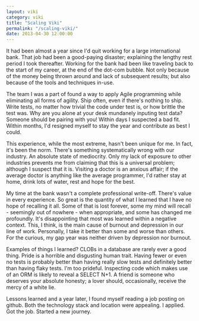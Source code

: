 ```yaml
---
layout: viki
category: viki
title: "Scaling Viki"
permalink: "/scaling-viki/"
date: 2013-04-30 12:00:00
---
```

It had been almost a year since I'd quit working for a large international bank. That job had been a good-paying disaster; explaining the lengthy rest period I took thereafter. Working for the bank had been like traveling back to the start of my career, at the end of the dot-com bubble. Not only because of the money being thrown around and lack of subsequent results; but also because of the tools and techniques in-use.

The team I was a part of found a way to apply Agile programming while eliminating all forms of agility. Ship often, even if there's nothing to ship. Write tests, no matter how trivial the code under test is, or how brittle the test was. Why are you alone at your desk mundanely inputing test data? Someone should be pairing with you! Within days I suspected a bad fit. Within months, I'd resigned myself to stay the year and contribute as best I could.

This experience, while the most extreme, hasn't been unique for me. In fact, it's been the norm. There's something systematically wrong with our industry. An absolute state of mediocrity. Only my lack of exposure to other industries prevents me from claiming that this is a universal problem; although I suspect that it is. Visiting a doctor is an anxious affair; if the average doctor is anything like the average programmer, I'd rather stay at home, drink lots of water, rest and hope for the best.

My time at the bank wasn't a complete professional write-off. There's value in every experience. So great is the quantity of what I learned that I have no hope of recalling it all. Some of that is lost forever, some my mind will recall - seemingly out of nowhere - when appropriate, and some has changed me profoundly. It's disappointing that most was learned within a negative context. This, I think, is the main cause of burnout and depression in our line of work. Personally, I take it better than some and worse than others. For the curious, my gap year was neither driven by depression nor burnout.

Examples of things I learned? CLOBs in a database are rarely ever a good thing. Pride is a horrible and disgusting human trait. Having fewer or even no tests is probably better than having really slow tests and definitely better than having flaky tests. I'm too prideful. Inspecting code which makes use of an ORM is likely to reveal a SELECT N+1. A friend is someone who deserves your absolute honesty; a lover should, occasionally, receive the mercy of a white lie.

Lessons learned and a year later, I found myself reading a job posting on github. Both the technology stack and location were appealing. I applied. Got the job. Started a new journey.